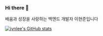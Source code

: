 ### Hi there 👋

배움과 성장을 사랑하는 백엔드 개발자 이현준입니다

[![jvnlee's GitHub stats](https://github-readme-stats.vercel.app/api?username=jvnlee&theme=github_dark)](https://github.com/jvnlee/github-readme-stats)
